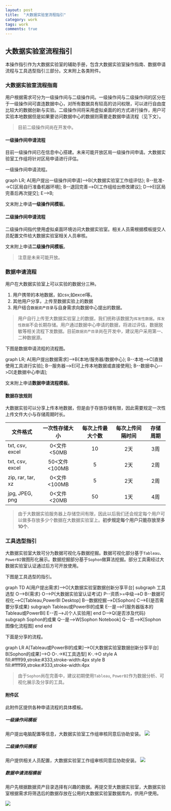 ```yaml
---
layout: post
title:  "大数据实验室流程指引"
category: work
tags: work
comments: true
---
```

## 大数据实验室流程指引
本操作指引作为大数据实验室的辅助手册，包含大数据实验室操作指南、数据申请流程与工具选型指引三部分。文末附上各类附件。

### 大数据实验室流程指南
用户根据需求可分为一级操作间与二级操作间。一级操作间与二级操作间的区分在于一级操作间可直连数据中心，对所有数据具有较高的访问权限，可以进行自由度比较大的数据创新与实验。二级操作间将采用虚拟桌面的的方式进行操作，用户可实验本地数据但是如果要访问数据中心的数据则需要走数据申请流程（见下文）。

> 目前二级操作间尚在开发中。

#### 一级操作间申请流程
目前一级操作间已在信息中心搭建。未来可能开放区局一级操作间申请。大数据实验室工作组将针对区局申请进行评估。

一级操作间申请流程。

<div class="mermaid">
graph LR;
    A[用户提出一级操作间申请]-->B{大数据实验室工作组评估};
    B--批准-->C[区局自行准备机器环境];
    B--退回完善-->D[工作组给出修改建议];
    D-->E[区局完善后再次提交];
    E-->B;
</div>

文末附上申请**一级操作间模板**。

#### 二级操作间申请流程
二级操作间指代使用虚拟桌面环境访问大数据实验室。相关人员需根据模板提交人员配置文件给大数据实验室相关人员审核。

文末附上申请**二级操作间模板**。

> 注意是未来可能开放。

### 数据申请流程
用户在大数据实验室上可以实验的数据分三种。
1. 用户携带的本地数据，如csv,如excel等。
2. 其他用户分享，上传至数据实验上的数据
3. 用户结合`数据资产目录`与自身需求向数据中心提出的数据。 

> 用户自行上传至大数据实验室上的数据，我们统称该数据为`挥发性数据`。`挥发性数据`不会长期存储。用户通过数据中心申请的数据，将进过评估，数据脱敏等相关流程下发数据。目前`数据资产目录`尚在开发中，建议用户采用第一、二种数据源。


下图是数据申请流程的流程图。
<div class="mermaid">
graph LR;
    A[用户提出数据需求]-->B{本地/服务器/数据中心};
    B--本地-->C[直接使用工具进行实验];
    B--服务器-->E[可上传本地数据或直接使用];
    B--数据中心-->D[走数据中心申请];
</div>

文末附上申请**数据申请流程模板**。

#### 数据存放规则
大数据实验可以分享上传本地数据，但是由于存放存储有限，因此需要规定一次性上传文件大小与存储周期时长。

|文件格式|一次性存储大小|每次上传最大个数|每次上传间隔时间|存储周期|
|-------|:-------:|:-------:|:-------:|:-------:|
|txt, csv, excel|0<文件<50MB|10|2天|3周|
|txt, csv, excel|50<文件<100MB|5|2天|2周|
|zip, rar, tar, xz|0<文件<100MB|5|2天|2周|
|jpg, JPEG, png|0<文件<20MB|50|1天|4周|

> 由于大数据实验服务器上存储空间有限，因此以后我们还会规定每个用户可以做多存放多少个数据在大数据实验室上。**初步规定每个用户只能存放至多10个.**

### 工具选型指引
大数据实验室大致可分为数据可视化与数据挖掘。数据可视化部分基于`Tableau`、`PowerBI`做图形化展示。数据挖掘部分基于`Sophon`做算法挖掘。部分工具需经过大数据实验室认证通过后方可开放使用。

下图是工具选型的指引。
<div class="mermaid">
graph TD
    A[用户提出需求]-->O[大数据实验室数据创新分享平台]
    subgraph 工具选型
    O-->B{需求}
    O-->P{大数据实验室认证考试}
    P--资质>=中级-->D
    B--数据可视化-->C[Tableau,PowerBI Desktop]
    B--数据挖掘-->D[Sophon]
    C-->E{是否需要分享成果}
    subgraph Tableau或PowerBI的成果
    E--是-->F[服务器版本的Tableau或PowerBI]
    E--否-->J[个人实验用]
    end
    D-->Q{是否涉及代码}
    subgraph Sophon的成果
    Q--是-->W[Sophon Notebook]
    Q--否-->K[Sophon 图像化流程图]
    end
    end
</div>

下面是分享的流程。
<div class="mermaid">
graph LR
    A[Tableau或PowerBI的成果]-->O[大数据实验室数据创新分享平台]
    B[Sophon的成果]-->O
    O-.->K[工具选型]
    K-.->O
    style A fill:#ffff99,stroke:#333,stroke-width:4px
    style B fill:#ffff99,stroke:#333,stroke-width:4px
</div>

> 由于`Sophon`尚在完善中，建议初期使用`Tableau`, `PowerBI`作为数据分析、可视化展示及分享的工具。

#### 附件区
此附件区提供各种申请流程的具体模板。

##### 一级操作间模板
用户提出电脑配置等信息，大数据实验室工作组审核同意后协助安装。
![](http://om1hdizoc.bkt.clouddn.com/18-4-20/28157830.jpg)

##### 二级操作间模板
用户提供相关人员配置，大数据实验室工作组审核同意后协助安装。
![](http://om1hdizoc.bkt.clouddn.com/18-4-20/33147927.jpg)

##### 数据申请流程模板
用户先根据数据资产目录选择有兴趣的数据。再提交至大数据实验室，大数据实验室根据需求将筛选后的数据存放在公用的大数据实验室数据库内，供用户使用。

![](http://om1hdizoc.bkt.clouddn.com/18-4-20/71448210.jpg)

